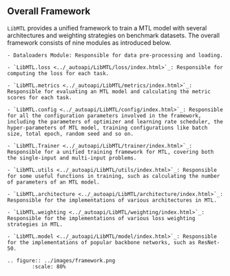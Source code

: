 ## Overall Framework

``LibMTL`` provides a unified framework to train a MTL model with several architectures and weighting strategies on benchmark datasets. The overall framework consists of nine modules as introduced below.

```eval_rst
- Dataloaders Module: Responsible for data pre-processing and loading.

- `LibMTL.loss <../_autoapi/LibMTL/loss/index.html>`_: Responsible for computing the loss for each task. 

- `LibMTL.metrics <../_autoapi/LibMTL/metrics/index.html>`_: Responsible for evaluating an MTL model and calculating the metric scores for each task.

- `LibMTL.config <../_autoapi/LibMTL/config/index.html>`_: Responsible for all the configuration parameters involved in the framework, including the parameters of optimizer and learning rate scheduler, the hyper-parameters of MTL model, training configurations like batch size, total epoch, random seed and so on.

- `LibMTL.Trainer <../_autoapi/LibMTL/trainer/index.html>`_: Responsible for a unified training framework for MTL, covering both the single-input and multi-input problems.

- `LibMTL.utils <../_autoapi/LibMTL/utils/index.html>`_: Responsible for some useful functions in training, such as calculating the number of parameters of an MTL model.

- `LibMTL.architecture <../_autoapi/LibMTL/architecture/index.html>`_: Responsible for the implementations of various architectures in MTL.

- `LibMTL.weighting <../_autoapi/LibMTL/weighting/index.html>`_: Responsible for the implementations of various loss weighting strategies in MTL.

- `LibMTL.model <../_autoapi/LibMTL/model/index.html>`_: Responsible for the implementations of popular backbone networks, such as ResNet-50.
```

```eval_rst
.. figure:: ../images/framework.png
        :scale: 80%
```

